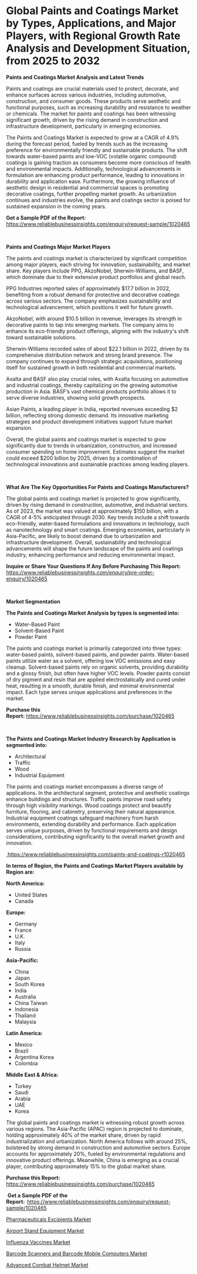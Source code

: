 <p><h1>Global Paints and Coatings Market by Types, Applications, and Major Players, with Regional Growth Rate Analysis and Development Situation, from 2025 to 2032</h1></p><p><strong>Paints and Coatings Market Analysis and Latest Trends</strong></p>
<p><p>Paints and coatings are crucial materials used to protect, decorate, and enhance surfaces across various industries, including automotive, construction, and consumer goods. These products serve aesthetic and functional purposes, such as increasing durability and resistance to weather or chemicals. The market for paints and coatings has been witnessing significant growth, driven by the rising demand in construction and infrastructure development, particularly in emerging economies.</p><p>The Paints and Coatings Market is expected to grow at a CAGR of 4.9% during the forecast period, fueled by trends such as the increasing preference for environmentally friendly and sustainable products. The shift towards water-based paints and low-VOC (volatile organic compound) coatings is gaining traction as consumers become more conscious of health and environmental impacts. Additionally, technological advancements in formulation are enhancing product performance, leading to innovations in durability and application ease. Furthermore, the growing influence of aesthetic design in residential and commercial spaces is promoting decorative coatings, further propelling market growth. As urbanization continues and industries evolve, the paints and coatings sector is poised for sustained expansion in the coming years.</p></p>
<p><strong>Get a Sample PDF of the Report:&nbsp;</strong> <a href="https://www.reliablebusinessinsights.com/enquiry/request-sample/1020465?utm_campaign=1837&utm_medium=2&utm_source=Github&utm_content=ia&utm_term=21032025&utm_id=paints-and-coatings">https://www.reliablebusinessinsights.com/enquiry/request-sample/1020465</a></p>
<p>&nbsp;</p>
<p><strong>Paints and Coatings Major Market Players</strong></p>
<p><p>The paints and coatings market is characterized by significant competition among major players, each striving for innovation, sustainability, and market share. Key players include PPG, AkzoNobel, Sherwin-Williams, and BASF, which dominate due to their extensive product portfolios and global reach.</p><p>PPG Industries reported sales of approximately $17.7 billion in 2022, benefiting from a robust demand for protective and decorative coatings across various sectors. The company emphasizes sustainability and technological advancement, which positions it well for future growth.</p><p>AkzoNobel, with around $10.5 billion in revenue, leverages its strength in decorative paints to tap into emerging markets. The company aims to enhance its eco-friendly product offerings, aligning with the industry's shift toward sustainable solutions.</p><p>Sherwin-Williams recorded sales of about $22.1 billion in 2022, driven by its comprehensive distribution network and strong brand presence. The company continues to expand through strategic acquisitions, positioning itself for sustained growth in both residential and commercial markets.</p><p>Axalta and BASF also play crucial roles, with Axalta focusing on automotive and industrial coatings, thereby capitalizing on the growing automotive production in Asia. BASF’s vast chemical products portfolio allows it to serve diverse industries, showing solid growth prospects.</p><p>Asian Paints, a leading player in India, reported revenues exceeding $2 billion, reflecting strong domestic demand. Its innovative marketing strategies and product development initiatives support future market expansion.</p><p>Overall, the global paints and coatings market is expected to grow significantly due to trends in urbanization, construction, and increased consumer spending on home improvement. Estimates suggest the market could exceed $200 billion by 2025, driven by a combination of technological innovations and sustainable practices among leading players.</p></p>
<p>&nbsp;</p>
<p><strong>What Are The Key Opportunities For Paints and Coatings Manufacturers?</strong></p>
<p><p>The global paints and coatings market is projected to grow significantly, driven by rising demand in construction, automotive, and industrial sectors. As of 2023, the market was valued at approximately $150 billion, with a CAGR of 4-5% anticipated through 2030. Key trends include a shift towards eco-friendly, water-based formulations and innovations in technology, such as nanotechnology and smart coatings. Emerging economies, particularly in Asia-Pacific, are likely to boost demand due to urbanization and infrastructure development. Overall, sustainability and technological advancements will shape the future landscape of the paints and coatings industry, enhancing performance and reducing environmental impact.</p></p>
<p><strong>Inquire or Share Your Questions If Any Before Purchasing This Report:</strong> <a href="https://www.reliablebusinessinsights.com/enquiry/pre-order-enquiry/1020465?utm_campaign=1837&utm_medium=2&utm_source=Github&utm_content=ia&utm_term=21032025&utm_id=paints-and-coatings">https://www.reliablebusinessinsights.com/enquiry/pre-order-enquiry/1020465</a></p>
<p>&nbsp;</p>
<p><strong>Market Segmentation</strong></p>
<p><strong>The Paints and Coatings Market Analysis by types is segmented into:</strong></p>
<p><ul><li>Water-Based Paint</li><li>Solvent-Based Paint</li><li>Powder Paint</li></ul></p>
<p><p>The paints and coatings market is primarily categorized into three types: water-based paints, solvent-based paints, and powder paints. Water-based paints utilize water as a solvent, offering low VOC emissions and easy cleanup. Solvent-based paints rely on organic solvents, providing durability and a glossy finish, but often have higher VOC levels. Powder paints consist of dry pigment and resin that are applied electrostatically and cured under heat, resulting in a smooth, durable finish, and minimal environmental impact. Each type serves unique applications and preferences in the market.</p></p>
<p><strong>Purchase this Report:&nbsp;</strong><a href="https://www.reliablebusinessinsights.com/purchase/1020465?utm_campaign=1837&utm_medium=2&utm_source=Github&utm_content=ia&utm_term=21032025&utm_id=paints-and-coatings">https://www.reliablebusinessinsights.com/purchase/1020465</a></p>
<p>&nbsp;</p>
<p><strong>The Paints and Coatings Market Industry Research by Application is segmented into:</strong></p>
<p><ul><li>Architectural</li><li>Traffic</li><li>Wood</li><li>Industrial Equipment</li></ul></p>
<p><p>The paints and coatings market encompasses a diverse range of applications. In the architectural segment, protective and aesthetic coatings enhance buildings and structures. Traffic paints improve road safety through high visibility markings. Wood coatings protect and beautify furniture, flooring, and cabinetry, preserving their natural appearance. Industrial equipment coatings safeguard machinery from harsh environments, extending durability and performance. Each application serves unique purposes, driven by functional requirements and design considerations, contributing significantly to the overall market growth and innovation.</p></p>
<p><a href="https://www.reliablebusinessinsights.com/paints-and-coatings-r1020465?utm_campaign=1837&utm_medium=2&utm_source=Github&utm_content=ia&utm_term=21032025&utm_id=paints-and-coatings">&nbsp;https://www.reliablebusinessinsights.com/paints-and-coatings-r1020465</a></p>
<p><strong>In terms of Region, the Paints and Coatings Market Players available by Region are:</strong></p>
<p>
    <p> <strong> North America: </strong>
        <ul>
            <li>United States</li>
            <li>Canada</li>
        </ul>
        </p> 
    <p> <strong> Europe: </strong>
        <ul>
            <li>Germany</li>
            <li>France</li>
            <li>U.K.</li>
            <li>Italy</li>
            <li>Russia</li>
        </ul>
        </p> 
    <p> <strong> Asia-Pacific: </strong>
        <ul>
            <li>China</li>
            <li>Japan</li>
            <li>South Korea</li>
            <li>India</li>
            <li>Australia</li>
            <li>China Taiwan</li>
            <li>Indonesia</li>
            <li>Thailand</li>
            <li>Malaysia</li>
        </ul>
        </p> 
    <p> <strong> Latin America: </strong>
        <ul>
            <li>Mexico</li>
            <li>Brazil</li>
            <li>Argentina Korea</li>
            <li>Colombia</li>
        </ul>
        </p> 
    <p> <strong> Middle East & Africa: </strong>
        <ul>
            <li>Turkey</li>
            <li>Saudi</li>
            <li>Arabia</li>
            <li>UAE</li>
            <li>Korea</li>
        </ul>
    </p>
    </p>
<p><p>The global paints and coatings market is witnessing robust growth across various regions. The Asia-Pacific (APAC) region is projected to dominate, holding approximately 40% of the market share, driven by rapid industrialization and urbanization. North America follows with around 25%, bolstered by strong demand in construction and automotive sectors. Europe accounts for approximately 20%, fueled by environmental regulations and innovative product offerings. Meanwhile, China is emerging as a crucial player, contributing approximately 15% to the global market share.</p></p>
<p><strong>Purchase this Report: </strong><a href="https://www.reliablebusinessinsights.com/purchase/1020465?utm_campaign=1837&utm_medium=2&utm_source=Github&utm_content=ia&utm_term=21032025&utm_id=paints-and-coatings">https://www.reliablebusinessinsights.com/purchase/1020465</a></p>
<p>&nbsp;<strong>Get a Sample PDF of the Report:&nbsp;&nbsp;</strong><a href="https://www.reliablebusinessinsights.com/enquiry/request-sample/1020465?utm_campaign=1837&utm_medium=2&utm_source=Github&utm_content=ia&utm_term=21032025&utm_id=paints-and-coatings">https://www.reliablebusinessinsights.com/enquiry/request-sample/1020465</a></p>
<p><strong></strong></p>
<p><p><a href="https://github.com/dukerghostki/Market-Research-Report-List-1/blob/main/pharmaceuticals-excipients-market.md?utm_campaign=1837&utm_medium=2&utm_source=Github&utm_content=ia&utm_term=21032025&utm_id=paints-and-coatings">Pharmaceuticals Excipients Market</a></p><p><a href="https://github.com/taveyasenay/Market-Research-Report-List-1/blob/main/airport-stand-equipment-market.md?utm_campaign=1837&utm_medium=2&utm_source=Github&utm_content=ia&utm_term=21032025&utm_id=paints-and-coatings">Airport Stand Equipment Market</a></p><p><a href="https://github.com/janotjuljo/Market-Research-Report-List-1/blob/main/influenza-vaccines-market.md?utm_campaign=1837&utm_medium=2&utm_source=Github&utm_content=ia&utm_term=21032025&utm_id=paints-and-coatings">Influenza Vaccines Market</a></p><p><a href="https://github.com/ssaradulai/Market-Research-Report-List-1/blob/main/barcode-scanners-and-barcode-mobile-computers-market.md?utm_campaign=1837&utm_medium=2&utm_source=Github&utm_content=ia&utm_term=21032025&utm_id=paints-and-coatings">Barcode Scanners and Barcode Mobile Computers Market</a></p><p><a href="https://github.com/keohannchavo/Market-Research-Report-List-1/blob/main/advanced-combat-helmet-market.md?utm_campaign=1837&utm_medium=2&utm_source=Github&utm_content=ia&utm_term=21032025&utm_id=paints-and-coatings">Advanced Combat Helmet Market</a></p></p>